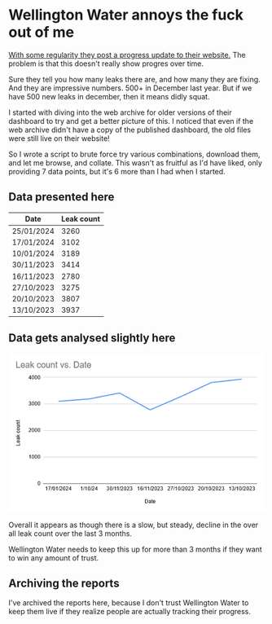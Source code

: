 # Wellington Water annoys the fuck out of me

[With some regularity they post a progress update to their website.](https://www.wellingtonwater.co.nz/resources/topic/water-conservation/leaks/leak-stats/) The problem is that this doesn't really show progres over time.

Sure they tell you how many leaks there are, and how many they are fixing. And they are impressive numbers. 500+ in December last year. But if we have 500 new leaks in december, then it means didly squat.

I started with diving into the web archive for older versions of their dashboard to try and get a better picture of this. I noticed that even if the web archive didn't have a copy of the published dashboard, the old files were still live on their website!

So I wrote a script to brute force try various combinations, download them, and let me browse, and collate. This wasn't as fruitful as I'd have liked, only providing 7 data points, but it's 6 more than I had when I started.

## Data presented here

| Date       | Leak count |
|------------|------------|
| 25/01/2024 | 3260       |
| 17/01/2024 | 3102       |
| 10/01/2024 | 3189       |
| 30/11/2023 | 3414       |
| 16/11/2023 | 2780       |
| 27/10/2023 | 3275       |
| 20/10/2023 | 3807       |
| 13/10/2023 | 3937       |

## Data gets analysed slightly here

![A graph showing a slow, but steady, decline, with a small bump in November of 2023](resources/img.png)

Overall it appears as though there is a slow, but steady, decline in the over all leak count over the last 3 months.

Wellington Water needs to keep this up for more than 3 months if they want to win any amount of trust.

## Archiving the reports

I've archived the reports here, because I don't trust Wellington Water to keep them live if they realize people are actually tracking their progress.